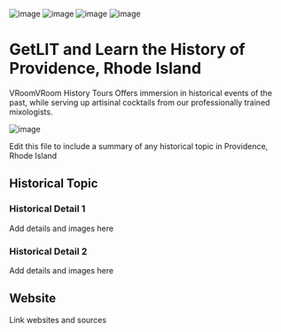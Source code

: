 ![image](https://user-images.githubusercontent.com/9092781/236924870-593c5079-bf6a-4bad-8907-8f4b6a0248c4.png)
![image](https://user-images.githubusercontent.com/9092781/236925390-d82dfc68-933f-4f3f-b6c4-d61de2dbf3ec.png)
![image](https://user-images.githubusercontent.com/9092781/236925390-d82dfc68-933f-4f3f-b6c4-d61de2dbf3ec.png)
![image](https://user-images.githubusercontent.com/9092781/236924870-593c5079-bf6a-4bad-8907-8f4b6a0248c4.png)

# GetLIT and Learn the History of Providence, Rhode Island
VRoomVRoom History Tours Offers immersion in historical events of the past, while serving up artisinal cocktails from our professionally trained mixologists.

![image](https://user-images.githubusercontent.com/9092781/236925623-29e6df3a-a33c-4f65-bdbe-80a4885fb4b3.png)

Edit this file to include a summary of any historical topic in Providence, Rhode Island

## Historical Topic

### Historical Detail 1
Add details and images here

### Historical Detail 2
Add details and images here

## Website

Link websites and sources
